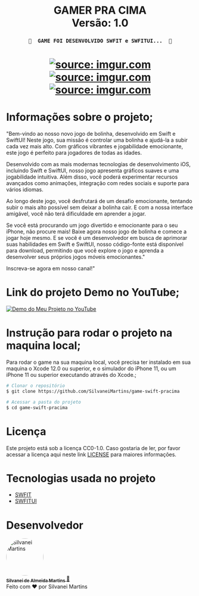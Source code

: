 <h1 align="center">
   GAMER PRA CIMA
    <br />
   Versão: 1.0
</h1>

<h3 align="center">

    🚧  GAME FOI DESENVOLVIDO SWFIT e SWFITUI...  🚧

</h3>

<h1 align="center">
    <a href="https://imgur.com/2raxcQa"><img src="https://i.imgur.com/2raxcQa.png" title="source: imgur.com" /></a>
	<br />
    <a href="https://imgur.com/p02UVff"><img src="https://i.imgur.com/p02UVff.png" title="source: imgur.com" /></a>
    <br />
    <a href="https://imgur.com/JFsC079"><img src="https://i.imgur.com/JFsC079.png" title="source: imgur.com" /></a>
    <br />
</h1>

# Informações sobre o projeto;

"Bem-vindo ao nosso novo jogo de bolinha, desenvolvido em Swift e SwiftUI! Neste jogo, sua missão é controlar uma bolinha e ajudá-la a subir cada vez mais alto. Com gráficos vibrantes e jogabilidade emocionante, este jogo é perfeito para jogadores de todas as idades.

Desenvolvido com as mais modernas tecnologias de desenvolvimento iOS, incluindo Swift e SwiftUI, nosso jogo apresenta gráficos suaves e uma jogabilidade intuitiva. Além disso, você poderá experimentar recursos avançados como animações, integração com redes sociais e suporte para vários idiomas.

Ao longo deste jogo, você desfrutará de um desafio emocionante, tentando subir o mais alto possível sem deixar a bolinha cair. E com a nossa interface amigável, você não terá dificuldade em aprender a jogar.

Se você está procurando um jogo divertido e emocionante para o seu iPhone, não procure mais! Baixe agora nosso jogo de bolinha e comece a jogar hoje mesmo. E se você é um desenvolvedor em busca de aprimorar suas habilidades em Swift e SwiftUI, nosso código-fonte está disponível para download, permitindo que você explore o jogo e aprenda a desenvolver seus próprios jogos móveis emocionantes."

Inscreva-se agora em nosso canal!"

# Link do projeto Demo no YouTube;
[![Demo do Meu Projeto no YouTube](https://i.imgur.com/MMa8Cc4.png)](https://youtu.be/-p5jPI88eO0)


# Instrução para rodar o projeto na maquina local;

Para rodar o game na sua maquina local, você precisa ter instalado em sua maquina o Xcode 12.0 ou superior, e o simulador do iPhone 11, ou um iPhone 11 ou superior executando através do Xcode.;

```bash
# Clonar o repositório
$ git clone https://github.com/SilvaneiMartins/game-swift-pracima

# Acessar a pasta do projeto
$ cd game-swift-pracima
```

# Licença

Este projeto está sob a licença CC0-1.0. Caso gostaria de ler, por favor acessar a licença aqui neste link [LICENSE](https://github.com/SilvaneiMartins/dividir-churrasco/blob/master/LICENSE) para maiores informações.

# Tecnologias usada no projeto

-   [SWFIT](https://developer.apple.com/documentation/swift)
-   [SWFITUI](https://developer.apple.com/documentation/swiftui)

# Desenvolvedor

<a href="https://github.com/SilvaneiMartins">
    <img
        style="border-radius:50%"
        src="https://github.com/SilvaneiMartins.png"
        width="100px;"
        alt="Silvanei Martins"
    />
    <br />
    <sub>
        <b>Silvanei de Almeida Martins</b>
    </sub>
</a>
     <a href="https://github.com/SilvaneiMartins" title="Silvanei martins" >
    🚀
 </a>
<br />
Feito com ❤️ por Silvanei Martins
